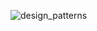 ![design_patterns](https://github.com/user-attachments/assets/22037ab1-3007-46d1-ae3a-6f07c2710207)
